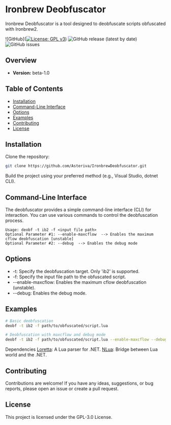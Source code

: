 # Ironbrew Deobfuscator

Ironbrew Deobfuscator is a tool designed to deobfuscate scripts obfuscated with Ironbrew2.

![GitHub]([![License: GPL v3](https://img.shields.io/badge/License-GPLv3-blue.svg)](https://www.gnu.org/licenses/gpl-3.0))
![GitHub release (latest by date)](https://img.shields.io/github/v/release/Asteriva/IronbrewDeobfuscator)
![GitHub issues](https://img.shields.io/github/issues/Asteriva/IronbrewDeobfuscator)

## Overview

- **Version:** beta-1.0

## Table of Contents

- [Installation](#installation)
- [Command-Line Interface](#command-line-interface) 
- [Options](#options)
- [Examples](#examples)
- [Contributing](#contributing)
- [License](#license)

## Installation

Clone the repository:

```bash
git clone https://github.com/Asteriva/IronbrewDeobfuscator.git
```
Build the project using your preferred method (e.g., Visual Studio, dotnet CLI).

## Command-Line Interface
The deobfuscator provides a simple command-line interface (CLI) for interaction. You can use various commands to control the deobfuscation process.

```plaintext
Usage: deobf -t ib2 -f <input file path>
Optional Parameter #1: --enable-maxcflow  --> Enables the maximum cflow deobfuscation [unstable]
Optional Parameter #2: --debug  --> Enables the debug mode
```

## Options

- -t<target>: Specify the deobfuscation target. Only 'ib2' is supported.
- -f<file path>: Specify the input file path to the obfuscated script.
- --enable-maxcflow: Enables the maximum cflow deobfuscation (unstable).
- --debug: Enables the debug mode.

## Examples
```bash
# Basic deobfuscation
deobf -t ib2 -f path/to/obfuscated/script.lua

# Deobfuscation with maxcflow and debug mode
deobf -t ib2 -f path/to/obfuscated/script.lua --enable-maxcflow --debug
```

Dependencies
[Loretta](https://github.com/LorettaDevs/Loretta): A Lua parser for .NET.
[NLua](http://nlua.org): Bridge between Lua world and the .NET.

## Contributing
Contributions are welcome! If you have any ideas, suggestions, or bug reports, please open an issue or create a pull request.

## License
This project is licensed under the GPL-3.0 License.




